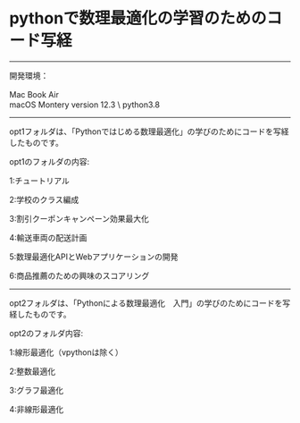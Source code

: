 # pythonで数理最適化の学習のためのコード写経
-----------------------------------------------------------------------------------
開発環境：

Mac Book Air　\
macOS Montery version 12.3 \ 
python3.8 

-----------------------------------------------------------------------------------
opt1フォルダは、「Pythonではじめる数理最適化」の学びのためにコードを写経したものです。

opt1のフォルダの内容:

1:チュートリアル

2:学校のクラス編成

3:割引クーポンキャンペーン効果最大化

4:輸送車両の配送計画

5:数理最適化APIとWebアプリケーションの開発

6:商品推薦のための興味のスコアリング

----------------------------------------------------------------------------------

opt2フォルダは、「Pythonによる数理最適化　入門」の学びのためにコードを写経したものです。

opt2のフォルダ内容:

1:線形最適化（vpythonは除く）

2:整数最適化

3:グラフ最適化

4:非線形最適化

